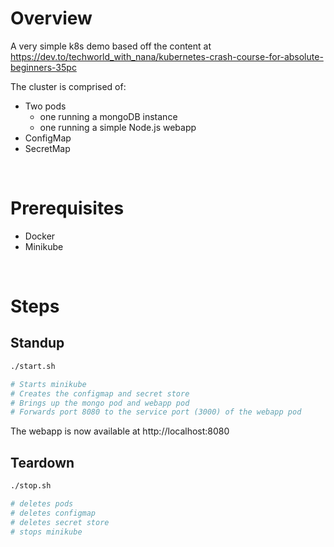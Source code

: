 # Overview
A very simple k8s demo based off the content at https://dev.to/techworld_with_nana/kubernetes-crash-course-for-absolute-beginners-35pc

The cluster is comprised of:
- Two pods  
  - one running a mongoDB instance
  - one running a simple Node.js webapp
- ConfigMap
- SecretMap

&nbsp;

# Prerequisites
- Docker
- Minikube 

&nbsp;

# Steps
## Standup
```bash
./start.sh

# Starts minikube
# Creates the configmap and secret store 
# Brings up the mongo pod and webapp pod
# Forwards port 8080 to the service port (3000) of the webapp pod
```


The webapp is now available at http://localhost:8080

## Teardown
```bash
./stop.sh

# deletes pods
# deletes configmap
# deletes secret store
# stops minikube
```
